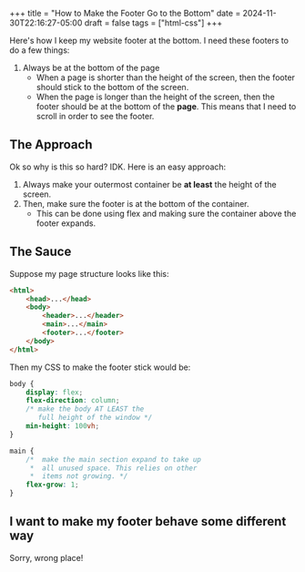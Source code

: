 +++
title = "How to Make the Footer Go to the Bottom"
date = 2024-11-30T22:16:27-05:00
draft = false
tags = ["html-css"]
+++

Here's how I keep my website footer at the bottom. I need these footers to do a few things:
1. Always be at the bottom of the page
	- When a page is shorter than the height of the screen, then the footer should stick to the bottom of the screen.
	- When the page is longer than the height of the screen, then the footer should be at the bottom of the **page**. This means that I need to scroll in order to see the footer.

## The Approach

Ok so why is this so hard? IDK. Here is an easy approach:
1. Always make your outermost container be **at least** the height of the screen.
2. Then, make sure the footer is at the bottom of the container.
	- This can be done using flex and making sure the container above the footer expands.

## The Sauce

Suppose my page structure looks like this:

```html
<html>
	<head>...</head>
	<body>
		<header>...</header>
		<main>...</main>
		<footer>...</footer>
	</body>
</html>
```

Then my CSS to make the footer stick would be:

```css
body {
	display: flex;
	flex-direction: column;
	/* make the body AT LEAST the 
	   full height of the window */
	min-height: 100vh;
}

main {
	/*  make the main section expand to take up 
	 *  all unused space. This relies on other 
	 *  items not growing. */
	flex-grow: 1;
}
```

## I want to make my footer behave some different way

Sorry, wrong place!